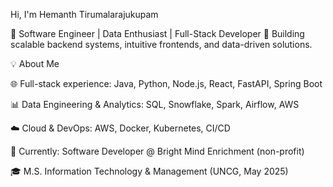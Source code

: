 Hi, I'm Hemanth Tirumalarajukupam

🚀 Software Engineer | Data Enthusiast | Full-Stack Developer
🎯 Building scalable backend systems, intuitive frontends, and data-driven solutions.

💡 About Me

🌐 Full-stack experience: Java, Python, Node.js, React, FastAPI, Spring Boot

📊 Data Engineering & Analytics: SQL, Snowflake, Spark, Airflow, AWS

☁️ Cloud & DevOps: AWS, Docker, Kubernetes, CI/CD

💼 Currently: Software Developer @ Bright Mind Enrichment (non-profit)

🎓 M.S. Information Technology & Management (UNCG, May 2025)
